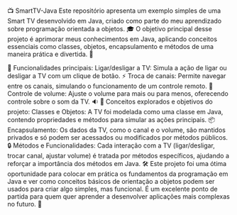 📺 SmartTV-Java
Este repositório apresenta um exemplo simples de uma Smart TV desenvolvido em Java, criado como parte do meu aprendizado sobre programação orientada a objetos. 🎓 O objetivo principal desse projeto é aprimorar meus conhecimentos em Java, aplicando conceitos essenciais como classes, objetos, encapsulamento e métodos de uma maneira prática e divertida. 🚀

🔧 Funcionalidades principais:
Ligar/desligar a TV: Simula a ação de ligar ou desligar a TV com um clique de botão. ⚡
Troca de canais: Permite navegar entre os canais, simulando o funcionamento de um controle remoto. 📡
Controle de volume: Ajuste o volume para mais ou para menos, oferecendo controle sobre o som da TV. 🔉
🧠 Conceitos explorados e objetivos do projeto:
Classes e Objetos: A TV foi modelada como uma classe em Java, contendo propriedades e métodos para simular as ações principais. 📦
Encapsulamento: Os dados da TV, como o canal e o volume, são mantidos privados e só podem ser acessados ou modificados por métodos públicos. 🔒
Métodos e Funcionalidades: Cada interação com a TV (ligar/desligar, trocar canal, ajustar volume) é tratada por métodos específicos, ajudando a reforçar a importância dos métodos em Java. 🛠️
Este projeto foi uma ótima oportunidade para colocar em prática os fundamentos da programação em Java e ver como conceitos básicos de orientação a objetos podem ser usados para criar algo simples, mas funcional. É um excelente ponto de partida para quem quer aprender a desenvolver aplicações mais complexas no futuro. 🌱
